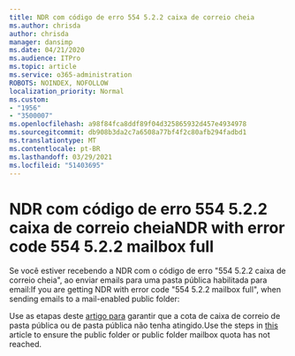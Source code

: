 ```yaml
---
title: NDR com código de erro 554 5.2.2 caixa de correio cheia
ms.author: chrisda
author: chrisda
manager: dansimp
ms.date: 04/21/2020
ms.audience: ITPro
ms.topic: article
ms.service: o365-administration
ROBOTS: NOINDEX, NOFOLLOW
localization_priority: Normal
ms.custom:
- "1956"
- "3500007"
ms.openlocfilehash: a98f84fca8ddf89f04d325865932d457e4934978
ms.sourcegitcommit: db908b3da2c7a6508a77bf4f2c80afb294fadbd1
ms.translationtype: MT
ms.contentlocale: pt-BR
ms.lasthandoff: 03/29/2021
ms.locfileid: "51403695"
---
```

# <a name="ndr-with-error-code-554-522-mailbox-full"></a><span data-ttu-id="ed64d-102">NDR com código de erro 554 5.2.2 caixa de correio cheia</span><span class="sxs-lookup"><span data-stu-id="ed64d-102">NDR with error code 554 5.2.2 mailbox full</span></span>

<span data-ttu-id="ed64d-103">Se você estiver recebendo a NDR com o código de erro "554 5.2.2 caixa de correio cheia", ao enviar emails para uma pasta pública habilitada para email:</span><span class="sxs-lookup"><span data-stu-id="ed64d-103">If you are getting NDR with error code "554 5.2.2 mailbox full", when sending emails to a mail-enabled public folder:</span></span>  

<span data-ttu-id="ed64d-104">Use as etapas deste [artigo para](https://aka.ms/554522) garantir que a cota de caixa de correio de pasta pública ou de pasta pública não tenha atingido.</span><span class="sxs-lookup"><span data-stu-id="ed64d-104">Use the steps in [this](https://aka.ms/554522) article to ensure the public folder or public folder mailbox quota has not reached.</span></span>
